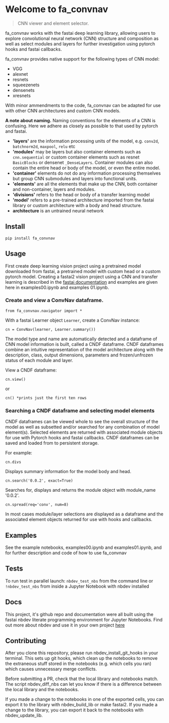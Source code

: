 # Welcome to fa_convnav
> CNN viewer and element selector.


fa_convnav works with the fastai deep learning library, allowing users to explore convolutional neural network (CNN)  structure and composition as well as select modules and layers for further investigation using pytorch hooks and fastai callbacks.  

fa_convnav provides native support for the following types of CNN model: 

* VGG
* alexnet
* resnets
* squeezenets
* densenets
* xresnets

With minor ammendments to the code, fa_convnav can be adapted for use with other CNN architectures and custom CNN models.

**A note about naming.** Naming conventions for the elements of a CNN is confusing. Here we adhere as closely as possible to that used by pytorch and fastai. 


*   **'layers'** are the information processing units of the model, e.g. `conv2d`, `batchnorm2d`, `maxpool`, `relu` etc
*   **'modules'** may be layers but also container elements such as `cnn.sequential` or custom container elements such as resnet `BasicBlocks` or densenet `_DenseLayers`. Container modules can also contain the entire head or body of the model, or even the entire model.
*   **'container'** elements do not do any information processing themselves but group CNN submodules and layers into functional units.
*   **'elements'** are all the elements that make up the CNN, both container and non-container,  layers and modules.
*  **'divisions'** refers to the head or body of a transfer learning model
*  **'model'** refers to a pre-trained architecture imported from the fastai library or custom architecture with a body and head structure. 
*  **architecture** is an untrained neural network


## Install


```
pip install fa_convnav
```


## Usage



First create deep learning vision project using a pretrained model downloaded from fastai, a pretrained model with custom head or a custom pytorch model. Creating a fastai2 vision project using a CNN and transfer learning is described in the [fastai documentation](https://dev.fast.ai/) and examples are given here in examples00.ipynb and examples 01.ipynb. 

### Create and view a ConvNav dataframe.

```
from fa_convnav.navigator import *
```

With a fastai Learner object `Learner`, create a ConvNav instance:

```
cn = ConvNav(learner, Learner.summary())
```

The model type and name are automatically detected and a dataframe of CNN model information is built, called a CNDF dataframe. CNDF dataframes combine an intuitive representation of the model architecture along with the description, class, output dimensions, parameters and frozen/unfrozen status of each module and layer.

View a CNDF dataframe:

```
cn.view()
```

or 

```
cn() *prints just the first ten rows
```  

### Searching a CNDF dataframe and selecting model elements

CNDF dataframes can be viewed whole to see the overall structure of the model as well as subsetted and/or searched for any combination of model element(s). Selected elements are returned with associated module objects for use with Pytorch hooks and fastai callbacks. CNDF dataframes can be saved and loaded from to persistent storage. 

For example:

```
cn.divs
```

Displays summary information for the model body and head. 

```
cn.search('0.0.2', exact=True)
```

Searches for, displays and returns the module object with module_name '0.0.2'. 

```
cn.spread(req='conv', num=8)
```



In most cases module/layer selections are displayed as a dataframe and the associated element objects returned for use with hooks and callbacks. 

## Examples


See the example notebooks, examples00.ipynb and examples01.ipynb, and for further description and code of how to use fa_convnav 

## Tests

To run test in parallel launch:
`nbdev_test_nbs` from the command line 
or
`!nbdev_test_nbs` from inside a Jupyter Notebook with nbdev installed

## Docs

This project, it's github repo and documentation were all built using the fastai nbdev literate programming environment for Jupyter Notebooks. Find out more about nbdev and use it in your own project [here](https://github.com/fastai/nbdev)

## Contributing

After you clone this repository, please run nbdev_install_git_hooks in your terminal. This sets up git hooks, which clean up the notebooks to remove the extraneous stuff stored in the notebooks (e.g. which cells you ran) which causes unnecessary merge conflicts.

Before submitting a PR, check that the local library and notebooks match. The script nbdev_diff_nbs can let you know if there is a difference between the local library and the notebooks.

If you made a change to the notebooks in one of the exported cells, you can export it to the library with nbdev_build_lib or make fastai2.
If you made a change to the library, you can export it back to the notebooks with nbdev_update_lib.
